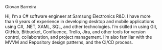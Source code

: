 <html>
<head>
  
</head>
<body>
  <div class="container">
    <div class="header">
      <!-- Replace the text with your own name -->
      <div class="name">Giovan Barreira</div>
    </div>
    <div class="bio">
      <!-- Write a short introduction about yourself -->
      <p>Hi, I’m a C# software engineer at Samsung Electronics R&D. I have more than 6 years of experience in developing desktop and mobile applications using C#, .NET, XAML, SQL, and other technologies. I’m skilled in using Git, GitHub, Bitbucket, Confluence, Trello, Jira, and other tools for version control, collaboration, and project management. I’m also familiar with the MVVM and Repository design patterns, and the CI/CD process.</p>
  </div>
</body>
</html>
